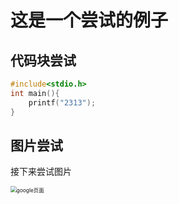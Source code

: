 # 这是一个尝试的例子

## 代码块尝试

```c
#include<stdio.h>
int main(){
    printf("2313");
}
```

## 图片尝试

接下来尝试图片

<img src="../assets/image-20240822140216396.png" alt="google页面" style="zoom:60%;display:block;margin:0 auto;" >